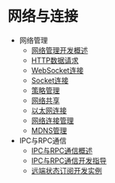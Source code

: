 # 网络与连接

- 网络管理
  - [网络管理开发概述](net-mgmt-overview.md)
  - [HTTP数据请求](http-request.md)
  - [WebSocket连接](websocket-connection.md)
  - [Socket连接](socket-connection.md)
  - [策略管理](net-policy-management.md)
  - [网络共享](net-sharing.md)
  - [以太网连接](net-ethernet.md)
  - [网络连接管理](net-connection-manager.md)
  - [MDNS管理](net-mdns.md)
- IPC与RPC通信
  - [IPC与RPC通信概述](ipc-rpc-overview.md)
  - [IPC与RPC通信开发指导](ipc-rpc-development-guideline.md)
  - [远端状态订阅开发实例](subscribe-remote-state.md)
